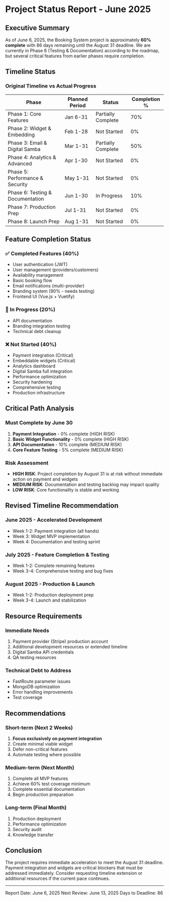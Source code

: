 # Project Status Report - June 2025

## Executive Summary
As of June 6, 2025, the Booking System project is approximately **60% complete** with 86 days remaining until the August 31 deadline. We are currently in Phase 6 (Testing & Documentation) according to the roadmap, but several critical features from earlier phases require completion.

## Timeline Status

### Original Timeline vs Actual Progress

| Phase | Planned Period | Status | Completion % |
|-------|---------------|---------|--------------|
| Phase 1: Core Features | Jan 6-31 | Partially Complete | 70% |
| Phase 2: Widget & Embedding | Feb 1-28 | Not Started | 0% |
| Phase 3: Email & Digital Samba | Mar 1-31 | Partially Complete | 50% |
| Phase 4: Analytics & Advanced | Apr 1-30 | Not Started | 0% |
| Phase 5: Performance & Security | May 1-31 | Not Started | 0% |
| Phase 6: Testing & Documentation | Jun 1-30 | In Progress | 10% |
| Phase 7: Production Prep | Jul 1-31 | Not Started | 0% |
| Phase 8: Launch Prep | Aug 1-31 | Not Started | 0% |

## Feature Completion Status

### ✅ Completed Features (40%)
- User authentication (JWT)
- User management (providers/customers)
- Availability management
- Basic booking flow
- Email notifications (multi-provider)
- Branding system (90% - needs testing)
- Frontend UI (Vue.js + Vuetify)

### 🚧 In Progress (20%)
- API documentation
- Branding integration testing
- Technical debt cleanup

### ❌ Not Started (40%)
- Payment integration (Critical)
- Embeddable widgets (Critical)
- Analytics dashboard
- Digital Samba full integration
- Performance optimization
- Security hardening
- Comprehensive testing
- Production infrastructure

## Critical Path Analysis

### Must Complete by June 30
1. **Payment Integration** - 0% complete (HIGH RISK)
2. **Basic Widget Functionality** - 0% complete (HIGH RISK)
3. **API Documentation** - 10% complete (MEDIUM RISK)
4. **Core Feature Testing** - 5% complete (MEDIUM RISK)

### Risk Assessment
- **HIGH RISK**: Project completion by August 31 is at risk without immediate action on payment and widgets
- **MEDIUM RISK**: Documentation and testing backlog may impact quality
- **LOW RISK**: Core functionality is stable and working

## Revised Timeline Recommendation

### June 2025 - Accelerated Development
- Week 1-2: Payment integration (all hands)
- Week 3: Widget MVP implementation
- Week 4: Documentation and testing sprint

### July 2025 - Feature Completion & Testing
- Week 1-2: Complete remaining features
- Week 3-4: Comprehensive testing and bug fixes

### August 2025 - Production & Launch
- Week 1-2: Production deployment prep
- Week 3-4: Launch and stabilization

## Resource Requirements

### Immediate Needs
1. Payment provider (Stripe) production account
2. Additional development resources or extended timeline
3. Digital Samba API credentials
4. QA testing resources

### Technical Debt to Address
- FastRoute parameter issues
- MongoDB optimization
- Error handling improvements
- Test coverage

## Recommendations

### Short-term (Next 2 Weeks)
1. **Focus exclusively on payment integration**
2. Create minimal viable widget
3. Defer non-critical features
4. Automate testing where possible

### Medium-term (Next Month)
1. Complete all MVP features
2. Achieve 60% test coverage minimum
3. Complete essential documentation
4. Begin production preparation

### Long-term (Final Month)
1. Production deployment
2. Performance optimization
3. Security audit
4. Knowledge transfer

## Conclusion
The project requires immediate acceleration to meet the August 31 deadline. Payment integration and widgets are critical blockers that must be addressed immediately. Consider requesting timeline extension or additional resources if the current pace continues.

---
Report Date: June 6, 2025
Next Review: June 13, 2025
Days to Deadline: 86
